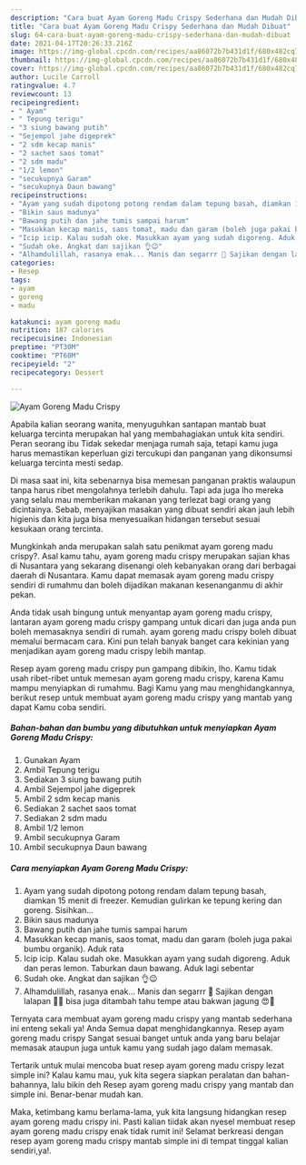 ```yaml
---
description: "Cara buat Ayam Goreng Madu Crispy Sederhana dan Mudah Dibuat"
title: "Cara buat Ayam Goreng Madu Crispy Sederhana dan Mudah Dibuat"
slug: 64-cara-buat-ayam-goreng-madu-crispy-sederhana-dan-mudah-dibuat
date: 2021-04-17T20:26:33.216Z
image: https://img-global.cpcdn.com/recipes/aa86072b7b431d1f/680x482cq70/ayam-goreng-madu-crispy-foto-resep-utama.jpg
thumbnail: https://img-global.cpcdn.com/recipes/aa86072b7b431d1f/680x482cq70/ayam-goreng-madu-crispy-foto-resep-utama.jpg
cover: https://img-global.cpcdn.com/recipes/aa86072b7b431d1f/680x482cq70/ayam-goreng-madu-crispy-foto-resep-utama.jpg
author: Lucile Carroll
ratingvalue: 4.7
reviewcount: 13
recipeingredient:
- " Ayam"
- " Tepung terigu"
- "3 siung bawang putih"
- "Sejempol jahe digeprek"
- "2 sdm kecap manis"
- "2 sachet saos tomat"
- "2 sdm madu"
- "1/2 lemon"
- "secukupnya Garam"
- "secukupnya Daun bawang"
recipeinstructions:
- "Ayam yang sudah dipotong potong rendam dalam tepung basah, diamkan 15 menit di freezer. Kemudian gulirkan ke tepung kering dan goreng. Sisihkan..."
- "Bikin saus madunya"
- "Bawang putih dan jahe tumis sampai harum"
- "Masukkan kecap manis, saos tomat, madu dan garam (boleh juga pakai bumbu organik). Aduk rata"
- "Icip icip. Kalau sudah oke. Masukkan ayam yang sudah digoreng. Aduk dan peras lemon. Taburkan daun bawang. Aduk lagi sebentar"
- "Sudah oke. Angkat dan sajikan 👌😉"
- "Alhamdulillah, rasanya enak... Manis dan segarrr 💋 Sajikan dengan lalapan 🍅🥒 bisa juga ditambah tahu tempe atau bakwan jagung 😍💜"
categories:
- Resep
tags:
- ayam
- goreng
- madu

katakunci: ayam goreng madu 
nutrition: 187 calories
recipecuisine: Indonesian
preptime: "PT30M"
cooktime: "PT60M"
recipeyield: "2"
recipecategory: Dessert

---
```



![Ayam Goreng Madu Crispy](https://img-global.cpcdn.com/recipes/aa86072b7b431d1f/680x482cq70/ayam-goreng-madu-crispy-foto-resep-utama.jpg)

Apabila kalian seorang wanita, menyuguhkan santapan mantab buat keluarga tercinta merupakan hal yang membahagiakan untuk kita sendiri. Peran seorang ibu Tidak sekedar menjaga rumah saja, tetapi kamu juga harus memastikan keperluan gizi tercukupi dan panganan yang dikonsumsi keluarga tercinta mesti sedap.

Di masa  saat ini, kita sebenarnya bisa memesan panganan praktis walaupun tanpa harus ribet mengolahnya terlebih dahulu. Tapi ada juga lho mereka yang selalu mau memberikan makanan yang terlezat bagi orang yang dicintainya. Sebab, menyajikan masakan yang dibuat sendiri akan jauh lebih higienis dan kita juga bisa menyesuaikan hidangan tersebut sesuai kesukaan orang tercinta. 



Mungkinkah anda merupakan salah satu penikmat ayam goreng madu crispy?. Asal kamu tahu, ayam goreng madu crispy merupakan sajian khas di Nusantara yang sekarang disenangi oleh kebanyakan orang dari berbagai daerah di Nusantara. Kamu dapat memasak ayam goreng madu crispy sendiri di rumahmu dan boleh dijadikan makanan kesenanganmu di akhir pekan.

Anda tidak usah bingung untuk menyantap ayam goreng madu crispy, lantaran ayam goreng madu crispy gampang untuk dicari dan juga anda pun boleh memasaknya sendiri di rumah. ayam goreng madu crispy boleh dibuat memalui bermacam cara. Kini pun telah banyak banget cara kekinian yang menjadikan ayam goreng madu crispy lebih mantap.

Resep ayam goreng madu crispy pun gampang dibikin, lho. Kamu tidak usah ribet-ribet untuk memesan ayam goreng madu crispy, karena Kamu mampu menyiapkan di rumahmu. Bagi Kamu yang mau menghidangkannya, berikut resep untuk membuat ayam goreng madu crispy yang mantab yang dapat Kamu coba sendiri.

<!--inarticleads1-->

##### Bahan-bahan dan bumbu yang dibutuhkan untuk menyiapkan Ayam Goreng Madu Crispy:

1. Gunakan  Ayam
1. Ambil  Tepung terigu
1. Sediakan 3 siung bawang putih
1. Ambil Sejempol jahe digeprek
1. Ambil 2 sdm kecap manis
1. Sediakan 2 sachet saos tomat
1. Sediakan 2 sdm madu
1. Ambil 1/2 lemon
1. Ambil secukupnya Garam
1. Ambil secukupnya Daun bawang




<!--inarticleads2-->

##### Cara menyiapkan Ayam Goreng Madu Crispy:

1. Ayam yang sudah dipotong potong rendam dalam tepung basah, diamkan 15 menit di freezer. Kemudian gulirkan ke tepung kering dan goreng. Sisihkan...
1. Bikin saus madunya
1. Bawang putih dan jahe tumis sampai harum
1. Masukkan kecap manis, saos tomat, madu dan garam (boleh juga pakai bumbu organik). Aduk rata
1. Icip icip. Kalau sudah oke. Masukkan ayam yang sudah digoreng. Aduk dan peras lemon. Taburkan daun bawang. Aduk lagi sebentar
1. Sudah oke. Angkat dan sajikan 👌😉
1. Alhamdulillah, rasanya enak... Manis dan segarrr 💋 Sajikan dengan lalapan 🍅🥒 bisa juga ditambah tahu tempe atau bakwan jagung 😍💜




Ternyata cara membuat ayam goreng madu crispy yang mantab sederhana ini enteng sekali ya! Anda Semua dapat menghidangkannya. Resep ayam goreng madu crispy Sangat sesuai banget untuk anda yang baru belajar memasak ataupun juga untuk kamu yang sudah jago dalam memasak.

Tertarik untuk mulai mencoba buat resep ayam goreng madu crispy lezat simple ini? Kalau kamu mau, yuk kita segera siapkan peralatan dan bahan-bahannya, lalu bikin deh Resep ayam goreng madu crispy yang mantab dan simple ini. Benar-benar mudah kan. 

Maka, ketimbang kamu berlama-lama, yuk kita langsung hidangkan resep ayam goreng madu crispy ini. Pasti kalian tiidak akan nyesel membuat resep ayam goreng madu crispy enak tidak rumit ini! Selamat berkreasi dengan resep ayam goreng madu crispy mantab simple ini di tempat tinggal kalian sendiri,ya!.

